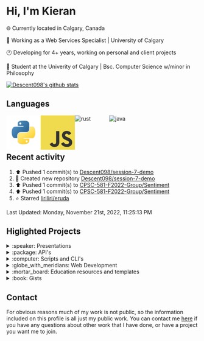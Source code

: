 # Hi, I'm Kieran
 
:globe_with_meridians: Currently located in Calgary, Canada

:office: Working as a Web Services Specialist | University of Calgary

:clock1: Developing for 4+ years, working on personal and client projects
 
:school: Student at the Univerity of Calgary | Bsc. Computer Science w/minor in Philosophy

[![Descent098's github stats](https://github-readme-stats.vercel.app/api?username=descent098&layout=compact&show_icons=true&hide=stars&count_private=true&hide_title=true)](https://github.com/descent098)

## Languages

<a href="https://github.com/Descent098?tab=repositories&q=&type=&language=python" ><img align="left" src="https://raw.githubusercontent.com/github/explore/80688e429a7d4ef2fca1e82350fe8e3517d3494d/topics/python/python.png" width="90px" height="90px" alt="Python"></a>

<a href="https://github.com/Descent098?tab=repositories&q=&type=&language=javascript" ><img align="left" src="https://raw.githubusercontent.com/github/explore/80688e429a7d4ef2fca1e82350fe8e3517d3494d/topics/javascript/javascript.png" width="90px" height="90px" alt="javascript"></a>

<a href="https://github.com/Descent098?tab=repositories&q=&type=&language=rust" ><img align="left" src="https://upload.wikimedia.org/wikipedia/commons/0/0f/Original_Ferris.svg" width="90px" height="90px" alt="rust"></a>

<a href="https://github.com/Descent098?tab=repositories&q=&type=&language=java" ><img align="left" src="https://its.inside.tru.ca/files/2013/02/java.png" width="90px" height="90px" alt="java"></a>

<br>
</br>
<br>
</br>

## Recent activity

<!--RECENT_ACTIVITY:start-->
1. ⬆️ Pushed 1 commit(s) to [Descent098/session-7-demo](https://github.com/Descent098/session-7-demo)
2. 📔 Created new repository [Descent098/session-7-demo](https://github.com/Descent098/session-7-demo)
3. ⬆️ Pushed 1 commit(s) to [CPSC-581-F2022-Group/Sentiment](https://github.com/CPSC-581-F2022-Group/Sentiment)
4. ⬆️ Pushed 1 commit(s) to [CPSC-581-F2022-Group/Sentiment](https://github.com/CPSC-581-F2022-Group/Sentiment)
5. ⭐ Starred [liriliri/eruda](https://github.com/liriliri/eruda)
<!--RECENT_ACTIVITY:end-->

<!--RECENT_ACTIVITY:last_update-->
Last Updated: Monday, November 21st, 2022, 11:25:13 PM
<!--RECENT_ACTIVITY:last_update_end-->

<!-- TODO: Add contact section here -->

## Higlighted Projects

<details>
 <summary>:speaker: Presentations</summary>
 
 <a href="https://kieranwood.ca/basic-web-technologies">
   <img alt-"basic-web-technologies" src="https://github-readme-stats.vercel.app/api/pin/?username=descent098&repo=basic-web-technologies">
 </a>
 
  <a href="https://kieranwood.ca/basic-networking-infastructure">
   <img alt-"basic-networking-infastructure" src="https://github-readme-stats.vercel.app/api/pin/?username=descent098&repo=basic-networking-infastructure">
 </a>
 
  <a href="https://kieranwood.ca/terminal-basics">
   <img alt-"terminal Basics" src="https://github-readme-stats.vercel.app/api/pin/?username=descent098&repo=terminal-basics">
 </a>
 
  <a href="https://kieranwood.ca/static-site-generators">
   <img alt-"static-site-generators" src="https://github-readme-stats.vercel.app/api/pin/?username=descent098&repo=static-site-generators">
 </a>
 
  <a href="https://kieranwood.ca/ci-cd-basics">
   <img alt-"static-site-generators" src="https://github-readme-stats.vercel.app/api/pin/?username=descent098&repo=ci-cd-basics">
 </a>
 
 <a href="https://kieranwood.ca/static-site-hosting">
   <img alt-"static-site-hosting" src="https://github-readme-stats.vercel.app/api/pin/?username=descent098&repo=static-site-hosting">
 </a>

  <a href="https://kieranwood.ca/ezprez-example">
   <img alt-"ezprez-example" src="https://github-readme-stats.vercel.app/api/pin/?username=descent098&repo=ezprez-example">
 </a>

</details>

<details>
 <summary>:package: API's</summary>
 <a href="https://kieranwood.ca/sdu">
   <img alt-"sdu" src="https://github-readme-stats.vercel.app/api/pin/?username=descent098&repo=sdu">
 </a>
 <a href="https://github.com/Descent098/spark">
   <img alt-"spark" src="https://github-readme-stats.vercel.app/api/pin/?username=descent098&repo=spark">
 </a>
 <a href="https://kieranwood.ca/ezspreadsheet">
   <img alt-"ezexcel" src="https://github-readme-stats.vercel.app/api/pin/?username=descent098&repo=ezspreadsheet">
 </a>
 <a href="https://kieranwood.ca/ezprez">
   <img alt-"ezprez" src="https://github-readme-stats.vercel.app/api/pin/?username=descent098&repo=ezprez">
 </a>
 <a href="https://kieranwood.ca/ezshortcut">
   <img alt-"ezshortcut" src="https://github-readme-stats.vercel.app/api/pin/?username=descent098&repo=ezshortcut">
 </a>
  <a href="https://github.com/descent098/pystall">
   <img alt-"pystall" src="https://github-readme-stats.vercel.app/api/pin/?username=descent098&repo=pystall">
 </a>
 <a href="https://github.com/descent098/sws">
   <img alt-"sws" src="https://github-readme-stats.vercel.app/api/pin/?username=descent098&repo=sws">
 </a>
  <a href="https://kieranwood.ca/ezcv">
   <img alt-"ezprez" src="https://github-readme-stats.vercel.app/api/pin/?username=descent098&repo=ezcv">
 </a>
</details>

<details>
 <summary>:computer: Scripts and CLI's</summary>
 <a href="https://github.com/descent098/sws">
   <img alt-"sws" src="https://github-readme-stats.vercel.app/api/pin/?username=descent098&repo=sws">
 </a>
 <a href="https://github.com/descent098/pystall">
   <img alt-"pystall" src="https://github-readme-stats.vercel.app/api/pin/?username=descent098&repo=pystall">
 </a>
 <a href="https://github.com/descent098/ahd">
   <img alt-"ahd" src="https://github-readme-stats.vercel.app/api/pin/?username=descent098&repo=ahd">
 </a>
 <a href="https://github.com/descent098/otp_emoji">
   <img alt-"otp_emoji" src="https://github-readme-stats.vercel.app/api/pin/?username=descent098&repo=otp_emoji">
 </a>
 <a href="https://github.com/couldbejake/spotify2mp3">
   <img alt-"sws" src="https://github-readme-stats.vercel.app/api/pin/?username=descent098&repo=spotify2mp3">
 </a>
  <a href="https://github.com/descent098/installation-script">
   <img alt-"installation-script" src="https://github-readme-stats.vercel.app/api/pin/?username=descent098&repo=installation-script">
 </a>
</details>

<details>
 <summary>:globe_with_meridians: Web Development</summary>



   <a href="https://kieranwood.ca/ezprez">
   <img alt-"ezprez" src="https://github-readme-stats.vercel.app/api/pin/?username=descent098&repo=ezprez">
 </a>
  <a href="https://kieranwood.ca/ezcv">
   <img alt-"ezcv" src="https://github-readme-stats.vercel.app/api/pin/?username=descent098&repo=ezcv">
 </a>
   <a href="https://github.com/Schulich-ignite/website">
   <img alt-"Schulich ignite site" src="https://github-readme-stats.vercel.app/api/pin/?username=Schulich-ignite&repo=website">
 </a>
  <a href="https://github.com/QU-UP/ezcv-themes">
   <img alt-"ezcv-themes" src="https://github-readme-stats.vercel.app/api/pin/?username=QU-UP&repo=ezcv-themes">
 </a>
   <a href="https://kieranwood.ca/profilicity">
   <img alt-"profilicity" src="https://github-readme-stats.vercel.app/api/pin/?username=descent098&repo=profilicity">
 </a>
  <a href="https://kieranwood.ca/Coder">
   <img alt-"Coder!" src="https://github-readme-stats.vercel.app/api/pin/?username=descent098&repo=Coder">
 </a>
 
  <a href="https://kieranwood.ca/serket">
   <img alt-"serket" src="https://github-readme-stats.vercel.app/api/pin/?username=descent098&repo=serket">
 </a>
 
 <a href="https://kieranwood.ca/glass-portfolio">
   <img alt-"glass-portfolio" src="https://github-readme-stats.vercel.app/api/pin/?username=descent098&repo=glass-portfolio">
 </a>

 
 <a href="https://github.com/Descent098/bored">
   <img alt-"bored" src="https://github-readme-stats.vercel.app/api/pin/?username=descent098&repo=bored">
 </a> 
 
  <a href="https://github.com/Descent098/ignite-site-2019">
   <img alt-"Schulich Ignite" src="https://github-readme-stats.vercel.app/api/pin/?username=Descent098&repo=ignite-site-2019">
 </a>
 <a href="https://github.com/descent098/ideas-plz">
   <img alt-"ideas-plz" src="https://github-readme-stats.vercel.app/api/pin/?username=descent098&repo=ideas-plz">
 </a>
 <a href="https://github.com/descent098/slack-connect-4-bot">
   <img alt-"slack-connect-4-bot" src="https://github-readme-stats.vercel.app/api/pin/?username=descent098&repo=slack-connect-4-bot">
 </a>
 <a href="https://github.com/descent098/markdown-writer">
   <img alt-"markdown-writer" src="https://github-readme-stats.vercel.app/api/pin/?username=descent098&repo=markdown-writer">
 </a>
   <a href="https://github.com/Descent098/ezcv-frontend">
   <img alt-"ezcv-frontend" src="https://github-readme-stats.vercel.app/api/pin/?username=descent098&repo=ezcv-frontend">
 </a>
 

 
</details>

<details>
  <summary>:mortar_board: Education resources and templates</summary>

 <a href="https://github.com/descent098/simple-otp">
   <img alt-"simple-otp" src="https://github-readme-stats.vercel.app/api/pin/?username=descent098&repo=simple-otp">
 </a>
 <a href="https://github.com/descent098/Diffie-Hellman">
   <img alt-"Diffie-Hellman" src="https://github-readme-stats.vercel.app/api/pin/?username=descent098&repo=Diffie-Hellman">
 </a>
 <a href="https://github.com/descent098/Flask-Heroku">
   <img alt-"Flask-Heroku" src="https://github-readme-stats.vercel.app/api/pin/?username=descent098&repo=Flask-Heroku">
 </a>
 <a href="https://github.com/descent098/projects-experiments">
   <img alt-"projects-experiments" src="https://github-readme-stats.vercel.app/api/pin/?username=descent098&repo=projects-experiments">
 </a>
 <a href="https://github.com/canadian-coding/python-package-template">
   <img alt-"python-package-template" src="https://github-readme-stats.vercel.app/api/pin/?username=canadian-coding&repo=python-package-template">
 </a>
 <a href="https://github.com/canadian-coding/posts">
   <img alt-"posts" src="https://github-readme-stats.vercel.app/api/pin/?username=canadian-coding&repo=posts">
 </a>
  <a href="https://github.com/Descent098/spark">
   <img alt-"spark" src="https://github-readme-stats.vercel.app/api/pin/?username=descent098&repo=spark">
 </a>
 
<a href="https://github.com/Descent098/web-comissioner-training">
   <img alt-"web-comissioner-training" src="https://github-readme-stats.vercel.app/api/pin/?username=descent098&repo=web-comissioner-training">
 </a>
 
 <a href="https://github.com/Descent098/ezcv-http">
   <img alt-"ezcv-http" src="https://github-readme-stats.vercel.app/api/pin/?username=descent098&repo=ezcv-http">
 </a>
   <a href="https://kieranwood.ca/serket">
   <img alt-"serket" src="https://github-readme-stats.vercel.app/api/pin/?username=descent098&repo=serket">
 </a>
</details>


<details>
 <summary>:book: Gists </summary>
 
 <a href="https://gist.github.com/Descent098/dae85d0235acce5322bf1277d1372a7e"> Word Similarity in python </a>
 

 <a href="https://gist.github.com/Descent098/783f68e1e3943e8796a3aaf8a14f8013">Sockets </a>
 
 
 <a href="https://gist.github.com/Descent098/526a4e65ed580b75e2867eee95797479"> Native windows shortcuts </a> 
 
 <a href="https://gist.github.com/Descent098/ab3bc88425c71e36f3583d916b9ee2b9"> Operating system basics </a>
 
</details>

## Contact

For obvious reasons much of my work is not public, so the information included on this profile is all just my public work. You can contact me [here](https://kieranwood.ca#contact) if you have any questions about other work that I have done, or have a project you want me to join.


